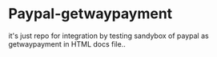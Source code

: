 # Paypal-getwaypayment
it's just repo  for integration by testing sandybox of paypal as getwaypayment in HTML docs file..
